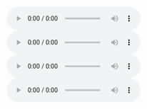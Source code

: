 <audio controls>
  <source src="https://bafybeibmh3f454nfk3qjv3yef6vvaowpimcai3ann23kzpjvs2xa33brum.ipfs.dweb.link/Sharks_in_the_Moat/Sharks_in_the_Moat.m4a" type="audio/mpeg">
</audio>

<audio controls>
  <source src="https://bafybeibmh3f454nfk3qjv3yef6vvaowpimcai3ann23kzpjvs2xa33brum.ipfs.dweb.link/Jeff%20Patton%20-%20User%20Story%20Mapping/User%20Story%20Mapping.mp3" type="audio/mpeg">
</audio>

<audio controls>
  <source src="https://bafybeibmh3f454nfk3qjv3yef6vvaowpimcai3ann23kzpjvs2xa33brum.ipfs.dweb.link/Nadia%20Eghbal%20-%20Working%20in%20Public/Working%20in%20Public.mp3" type="audio/mpeg">
</audio>

<audio controls>
  <source src="https://bafybeibmh3f454nfk3qjv3yef6vvaowpimcai3ann23kzpjvs2xa33brum.ipfs.dweb.link/Robert%20C.%20Martin%20-%20Clean%20Agile/Clean%20Agile%20-%20Back%20to%20Basics.m4b" type="audio/mpeg">
</audio>
